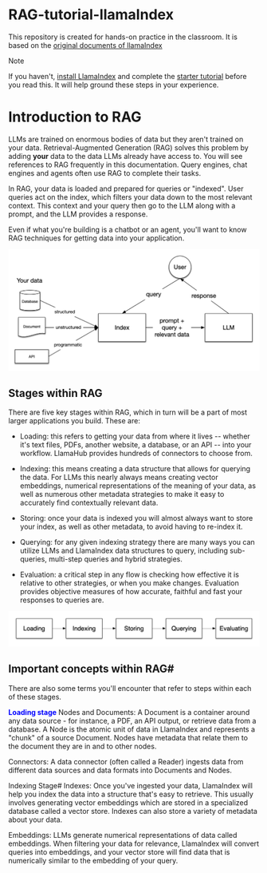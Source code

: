 # RAG-tutorial-llamaIndex
This repository is created for hands-on practice in the classroom.  It is based on the [original documents of llamaIndex](https://docs.llamaindex.ai/en/stable/understanding/rag/)

> [!NOTE]
> If you haven't, [install LlamaIndex](https://docs.llamaindex.ai/en/stable/getting_started/installation/) and complete the [starter tutorial](https://docs.llamaindex.ai/en/stable/getting_started/starter_example/) before you read this. It will help ground these steps in your experience.

# Introduction to RAG

LLMs are trained on enormous bodies of data but they aren't trained on your data. Retrieval-Augmented Generation (RAG) solves this problem by adding **your** data to the data LLMs already have access to. You will see references to RAG frequently in this documentation. Query engines, chat engines and agents often use RAG to complete their tasks.

In RAG, your data is loaded and prepared for queries or "indexed". User queries act on the index, which filters your data down to the most relevant context. This context and your query then go to the LLM along with a prompt, and the LLM provides a response.

Even if what you're building is a chatbot or an agent, you'll want to know RAG techniques for getting data into your application.

![](/images/basic_rag.png)

## Stages within RAG
There are five key stages within RAG, which in turn will be a part of most larger applications you build. These are:

- Loading: this refers to getting your data from where it lives -- whether it's text files, PDFs, another website, a database, or an API -- into your workflow. LlamaHub provides hundreds of connectors to choose from.

- Indexing: this means creating a data structure that allows for querying the data. For LLMs this nearly always means creating vector embeddings, numerical representations of the meaning of your data, as well as numerous other metadata strategies to make it easy to accurately find contextually relevant data.

- Storing: once your data is indexed you will almost always want to store your index, as well as other metadata, to avoid having to re-index it.

- Querying: for any given indexing strategy there are many ways you can utilize LLMs and LlamaIndex data structures to query, including sub-queries, multi-step queries and hybrid strategies.

- Evaluation: a critical step in any flow is checking how effective it is relative to other strategies, or when you make changes. Evaluation provides objective measures of how accurate, faithful and fast your responses to queries are.

![](/images/stages.png)

## Important concepts within RAG#
There are also some terms you'll encounter that refer to steps within each of these stages.

<span style="color:blue">**Loading stage**</span>
Nodes and Documents: A Document is a container around any data source - for instance, a PDF, an API output, or retrieve data from a database. A Node is the atomic unit of data in LlamaIndex and represents a "chunk" of a source Document. Nodes have metadata that relate them to the document they are in and to other nodes.

Connectors: A data connector (often called a Reader) ingests data from different data sources and data formats into Documents and Nodes.

Indexing Stage#
Indexes: Once you've ingested your data, LlamaIndex will help you index the data into a structure that's easy to retrieve. This usually involves generating vector embeddings which are stored in a specialized database called a vector store. Indexes can also store a variety of metadata about your data.

Embeddings: LLMs generate numerical representations of data called embeddings. When filtering your data for relevance, LlamaIndex will convert queries into embeddings, and your vector store will find data that is numerically similar to the embedding of your query.
